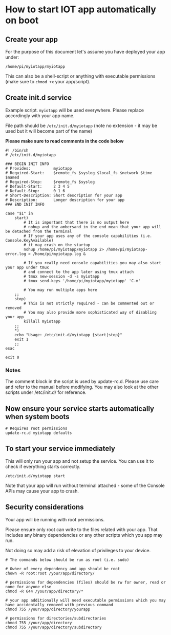 # How to start IOT app automatically on boot

## Create your app

For the purpose of this document let's assume you have deployed your app under:

```
/home/pi/myiotapp/myiotapp
```

This can also be a shell-script or anything with executable permissions (make sure to `chmod +x` your app/script).

## Create init.d service

Example script. `myiotapp` will be used everywhere. Please replace accordingly with your app name.

File path should be `/etc/init.d/myiotapp` (note no extension - it may be used but it will become part of the name)

**Please make sure to read comments in the code below**

```shell
#! /bin/sh
# /etc/init.d/myiotapp

### BEGIN INIT INFO
# Provides:          myiotapp
# Required-Start:    $remote_fs $syslog $local_fs $network $time $named
# Required-Stop:     $remote_fs $syslog
# Default-Start:     2 3 4 5
# Default-Stop:      0 1 6
# Short-Description: Short description for your app
# Description:       Longer description for your app
### END INIT INFO

case "$1" in
    start)
        # It is important that there is no output here
        # nohup and the ambersand in the end mean that your app will be detached from the terminal
        # If your app uses any of the console capabilities (i.e. Console.KeyAvailable)
        # it may crash on the startup
        nohup /home/pi/myiotapp/myiotapp 2> /home/pi/myiotapp-error.log > /home/pi/myiotapp.log &

        # If you really need console capabilities you may also start your app under tmux
        # and connect to the app later using tmux attach
	    # tmux new-session -d -s myiotapp
	    # tmux send-keys '/home/pi/myiotapp/myiotapp' 'C-m'

        # You may run multiple apps here
	;;
    stop)
        # This is not strictly required - can be commented out or removed
        # You may also provide more sophisticated way of disabling your app
	    killall myiotapp
	;;
    *)
	echo "Usage: /etc/init.d/myiotapp {start|stop}"
	exit 1
	;;
esac

exit 0

```

### Notes

The comment block in the script is used by update-rc.d.
Please use care and refer to the manual before modifying.
You may also look at the other scripts under /etc/init.d/ for reference.

## Now ensure your service starts automatically when system boots

```shell
# Requires root permissions
update-rc.d myiotapp defaults
```

## To start your service immediately

This will only run your app and not setup the service.
You can use it to check if everything starts correctly.

```shell
/etc/init.d/myiotapp start
```

Note that your app will run without terminal attached - some of the Console APIs may cause your app to crash.

## Security considerations

Your app will be running with root permissions.

Please ensure only root can write to the files related with your app.
That includes any binary dependencies or any other scripts which you app may run.

Not doing so may add a risk of elevation of privileges to your device.

```shell
# The commands below should be run as root (i.e. sudo)

# Owher of every dependency and app should be root
chown -R root:root /your/app/directory/

# permissions for dependencies (files) should be rw for owner, read or none for anyone else
chmod -R 644 /your/app/directory/*

# your app additionally will need executable permissions which you may have accidentally removed with previous command
chmod 755 /your/app/directory/yourapp

# permissions for directories/subdirectories
chmod 755 /your/app/directory
chmod 755 /your/app/directory/subdirectory
```
